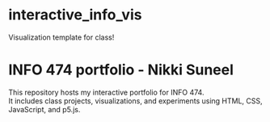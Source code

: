 # interactive_info_vis
Visualization template for class!

# INFO 474 portfolio - Nikki Suneel

This repository hosts my interactive portfolio for INFO 474.  
It includes class projects, visualizations, and experiments using HTML, CSS, JavaScript, and p5.js.  
